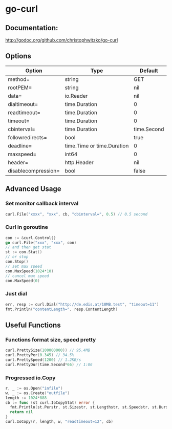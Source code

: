 # go-curl

## Documentation:

http://godoc.org/github.com/christophwitzko/go-curl

## Options

| Option              | Type                        | Default       |
|-------------------- |---------------------------- |-------------  |
| method=             | string                      | GET           |
| rootPEM=            | string                      | nil           |
| data=               | io.Reader                   | nil           |
| dialtimeout=        | time.Duration               | 0             |
| readtimeout=        | time.Duration               | 0             |
| timeout=            | time.Duration               | 0             |
| cbinterval=         | time.Duration               | time.Second   |
| followredirects=    | bool                        | true          |
| deadline=           | time.Time or time.Duration  | 0             |
| maxspeed=           | int64                       | 0             |
| header=             | http.Header                 | nil           |
| disablecompression= | bool                        | false         |

## Advanced Usage

### Set monitor callback interval
```go
curl.File("xxxx", "xxx", cb, "cbinterval=", 0.5) // 0.5 second
```
### Curl in goroutine
```go
con := &curl.Control{}
go curl.File("xxx", "xxx", con)
// and then get stat
st := con.Stat()
// or stop
con.Stop()
// set max speed
con.MaxSpeed(1024*10)
// cancel max speed
con.MaxSpeed(0)
```
### Just dial
```go
err, resp := curl.Dial("http://de.edis.at/10MB.test", "timeout=11")
fmt.Println("contentLength=", resp.ContentLength)
```
## Useful Functions

### Functions format size, speed pretty
```go
curl.PrettySize(100000000)) // 95.4MB
curl.PrettyPer(0.345) // 34.5%
curl.PrettySpeed(1200) // 1.2KB/s
curl.PrettyDur(time.Second*66) // 1:06
```
### Progressed io.Copy
```go
r, _ := os.Open("infile")
w, _ := os.Create("outfile")
length := 1024*888
cb := func (st curl.IoCopyStat) error {
  fmt.Println(st.Perstr, st.Sizestr, st.Lengthstr, st.Speedstr, st.Durstr)
  return nil
}
curl.IoCopy(r, length, w, "readtimeout=12", cb)
```
